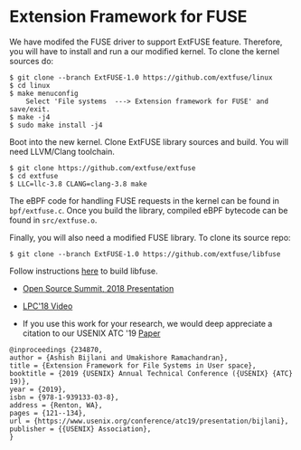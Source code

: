 # Extension Framework for FUSE

We have modifed the FUSE driver to support ExtFUSE feature. Therefore, you will have to install and run a our modified kernel. To clone the kernel sources do:
```
$ git clone --branch ExtFUSE-1.0 https://github.com/extfuse/linux 
$ cd linux
$ make menuconfig
	Select 'File systems  ---> Extension framework for FUSE' and save/exit.
$ make -j4
$ sudo make install -j4
```

Boot into the new kernel. Clone ExtFUSE library sources and build. You will need LLVM/Clang toolchain.
```
$ git clone https://github.com/extfuse/extfuse
$ cd extfuse
$ LLC=llc-3.8 CLANG=clang-3.8 make
```

The eBPF code for handling FUSE requests in the kernel can be found in ```bpf/extfuse.c```.
Once you build the library, compiled eBPF bytecode can be found in ```src/extfuse.o```.

Finally, you will also need a modified FUSE library. To clone its source repo:
```
$ git clone --branch ExtFUSE-1.0 https://github.com/extfuse/libfuse
```
Follow instructions [here](https://github.com/libfuse/libfuse/blob/master/README.md) to build libfuse.

* [Open Source Summit, 2018 Presentation](https://events.linuxfoundation.org/wp-content/uploads/2017/11/When-eBPF-Meets-FUSE-Improving-Performance-of-User-File-Systems-Ashish-Bijlani-Georgia-Tech.pdf)

* [LPC'18 Video](https://www.youtube.com/watch?v=XmoJCHNEp2w)

* If you use this work for your research, we would deep appreciate a citation to our USENIX ATC '19 [Paper](https://www.usenix.org/system/files/atc19-bijlani.pdf)

```
@inproceedings {234870,
author = {Ashish Bijlani and Umakishore Ramachandran},
title = {Extension Framework for File Systems in User space},
booktitle = {2019 {USENIX} Annual Technical Conference ({USENIX} {ATC} 19)},
year = {2019},
isbn = {978-1-939133-03-8},
address = {Renton, WA},
pages = {121--134},
url = {https://www.usenix.org/conference/atc19/presentation/bijlani},
publisher = {{USENIX} Association},
}
```
